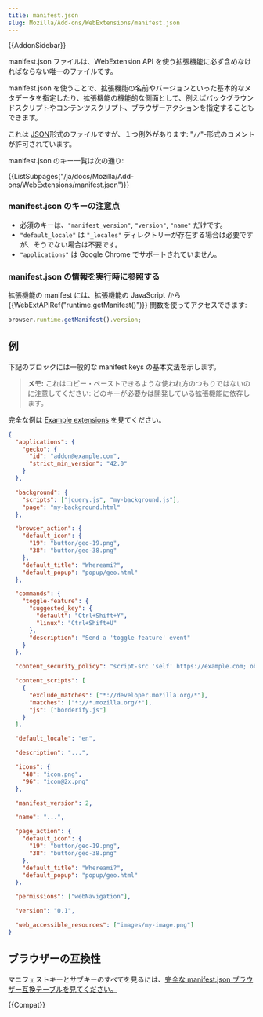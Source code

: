 ```yaml
---
title: manifest.json
slug: Mozilla/Add-ons/WebExtensions/manifest.json
---
```


{{AddonSidebar}}

manifest.json ファイルは、WebExtension API を使う拡張機能に必ず含めなければならない唯一のファイルです。

manifest.json を使うことで、拡張機能の名前やバージョンといった基本的なメタデータを指定したり、拡張機能の機能的な側面として、例えばバックグラウンドスクリプトやコンテンツスクリプト、ブラウザーアクションを指定することもできます。

これは [JSON](/ja/docs/Glossary/JSON)形式のファイルですが、１つ例外があります: "`//`"-形式のコメントが許可されています。

manifest.json のキー一覧は次の通り:

{{ListSubpages("/ja/docs/Mozilla/Add-ons/WebExtensions/manifest.json")}}

### manifest.json のキーの注意点

- 必須のキーは、`"manifest_version"`, `"version"`, `"name"` だけです。
- `"default_locale"` は `"_locales"` ディレクトリーが存在する場合は必要ですが、そうでない場合は不要です。
- `"applications"` は Google Chrome でサポートされていません。

### manifest.json の情報を実行時に参照する

拡張機能の manifest には、拡張機能の JavaScript から {{WebExtAPIRef("runtime.getManifest()")}} 関数を使ってアクセスできます:

```js
browser.runtime.getManifest().version;
```

## 例

下記のブロックには一般的な manifest keys の基本文法を示します。

> **メモ:** これはコピー・ペーストできるような使われ方のつもりではないのに注意してください: どのキーが必要かは開発している拡張機能に依存します。

完全な例は [Example extensions](/ja/docs/Mozilla/Add-ons/WebExtensions/Examples) を見てください。

```json
{
  "applications": {
    "gecko": {
      "id": "addon@example.com",
      "strict_min_version": "42.0"
    }
  },

  "background": {
    "scripts": ["jquery.js", "my-background.js"],
    "page": "my-background.html"
  },

  "browser_action": {
    "default_icon": {
      "19": "button/geo-19.png",
      "38": "button/geo-38.png"
    },
    "default_title": "Whereami?",
    "default_popup": "popup/geo.html"
  },

  "commands": {
    "toggle-feature": {
      "suggested_key": {
        "default": "Ctrl+Shift+Y",
        "linux": "Ctrl+Shift+U"
      },
      "description": "Send a 'toggle-feature' event"
    }
  },

  "content_security_policy": "script-src 'self' https://example.com; object-src 'self'",

  "content_scripts": [
    {
      "exclude_matches": ["*://developer.mozilla.org/*"],
      "matches": ["*://*.mozilla.org/*"],
      "js": ["borderify.js"]
    }
  ],

  "default_locale": "en",

  "description": "...",

  "icons": {
    "48": "icon.png",
    "96": "icon@2x.png"
  },

  "manifest_version": 2,

  "name": "...",

  "page_action": {
    "default_icon": {
      "19": "button/geo-19.png",
      "38": "button/geo-38.png"
    },
    "default_title": "Whereami?",
    "default_popup": "popup/geo.html"
  },

  "permissions": ["webNavigation"],

  "version": "0.1",

  "web_accessible_resources": ["images/my-image.png"]
}
```

## ブラウザーの互換性

マニフェストキーとサブキーのすべてを見るには、[完全な manifest.json ブラウザー互換テーブルを見てください。](/ja/docs/Mozilla/Add-ons/WebExtensions/Browser_compatibility_for_manifest.json)

{{Compat}}
